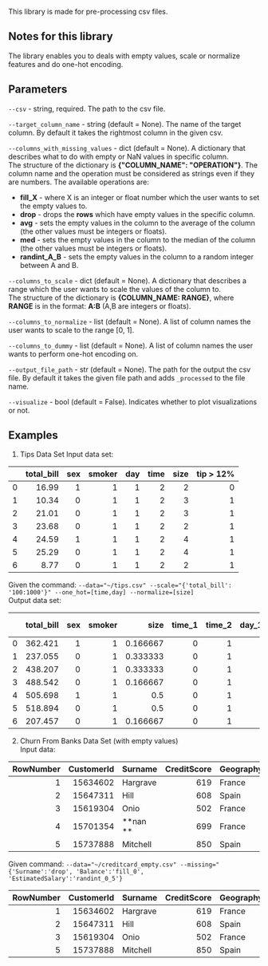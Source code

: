 This library is made for pre-processing csv files.  

## Notes for this library
The library enables you to deals with empty values, scale or normalize features and do one-hot encoding.

## Parameters

```--csv``` - string, required. The path to the csv file.

```--target_column_name``` - string (default = None). The name of the target column. By default it takes the rightmost column in the given csv.

```--columns_with_missing_values``` - dict (default = None). A dictionary that describes what to do with empty or NaN values in specific column.  
The structure of the dictionary is **{"COLUMN_NAME": "OPERATION"}**. The column name and the operation must be considered as strings even if they are numbers.
The available operations are:
- **fill_X** - where X is an integer or float number which the user wants to set the empty values to.
- **drop** - drops the **rows** which have empty values in the specific column.
- **avg** - sets the empty values in the column to the average of the column (the other values must be integers or floats).
- **med** - sets the empty values in the column to the median of the column (the other values must be integers or floats).
- **randint_A_B** - sets the empty values in the column to a random integer between A and B.

```--columns_to_scale``` - dict (default = None). A dictionary that describes a range which the user wants to scale the values of the column to.  
The structure of the dictionary is **{COLUMN_NAME: RANGE}**, where **RANGE** is in the format: **A:B** (A,B are integers or floats).

```--columns_to_normalize``` - list (default = None). A list of column names the user wants to scale to the range [0, 1].

```--columns_to_dummy``` - list (default = None). A list of column names the user wants to perform one-hot encoding on.

```--output_file_path``` - str (default = None). The path for the output the csv file. By default it takes the given file path and adds `_processed` to the file name.

```--visualize``` - bool (default = False). Indicates whether to plot visualizations or not.

## Examples
1) Tips Data Set
Input data set:  

|     |   total_bill |   sex |   smoker |   day |   time |   size |   tip > 12% |
|----:|-------------:|------:|---------:|------:|-------:|-------:|------------:|
|   0 |        16.99 |     1 |        1 |     1 |      2 |      2 |           0 |
|   1 |        10.34 |     0 |        1 |     1 |      2 |      3 |           1 |
|   2 |        21.01 |     0 |        1 |     1 |      2 |      3 |           1 |
|   3 |        23.68 |     0 |        1 |     1 |      2 |      2 |           1 |
|   4 |        24.59 |     1 |        1 |     1 |      2 |      4 |           1 |
|   5 |        25.29 |     0 |        1 |     1 |      2 |      4 |           1 |
|   6 |         8.77 |     0 |        1 |     1 |      2 |      2 |           1 |

Given the command: ```--data="~/tips.csv" --scale="{'total_bill': '100:1000'}" --one_hot=[time,day] --normalize=[size]```  
Output data set:

|     |   total_bill |   sex |   smoker |     size |   time_1 |   time_2 |   day_1.0 |   day_6.0 |   day_7.0 |   tip > 12% |
|----:|-------------:|------:|---------:|---------:|---------:|---------:|----------:|----------:|----------:|------------:|
|   0 |      362.421 |     1 |        1 | 0.166667 |        0 |        1 |         1 |         0 |         0 |           0 |
|   1 |      237.055 |     0 |        1 | 0.333333 |        0 |        1 |         1 |         0 |         0 |           1 |
|   2 |      438.207 |     0 |        1 | 0.333333 |        0 |        1 |         1 |         0 |         0 |           1 |
|   3 |      488.542 |     0 |        1 | 0.166667 |        0 |        1 |         1 |         0 |         0 |           1 |
|   4 |      505.698 |     1 |        1 | 0.5      |        0 |        1 |         1 |         0 |         0 |           1 |
|   5 |      518.894 |     0 |        1 | 0.5      |        0 |        1 |         1 |         0 |         0 |           1 |
|   6 |      207.457 |     0 |        1 | 0.166667 |        0 |        1 |         1 |         0 |         0 |           1 |

2) Churn From Banks Data Set (with empty values)  
Input data:  

|   RowNumber |   CustomerId | Surname   |   CreditScore | Geography   | Gender   |   Age |   Tenure |   Balance |   NumOfProducts |   HasCrCard |   IsActiveMember |   EstimatedSalary |   Exited |
|------------:|-------------:|:----------|--------------:|:------------|:---------|------:|---------:|----------:|----------------:|------------:|-----------------:|------------------:|---------:|
|           1 |     15634602 | Hargrave  |           619 | France      | Female   |    42 |        2 |         0 |               1 |           1 |                1 |          101349   |        1 |
|           2 |     15647311 | Hill      |           608 | Spain       | Female   |    41 |        1 |   **nan** |               1 |           0 |                1 |          112543   |        0 |
|           3 |     15619304 | Onio      |           502 | France      | Female   |    42 |        8 |    159661 |               3 |           1 |                0 |         **nan**   |        1 |
|           4 |     15701354 | **nan **  |           699 | France      | Female   |    39 |        1 |         0 |               2 |           0 |                0 |           93826.6 |        0 |
|           5 |     15737888 | Mitchell  |           850 | Spain       | Female   |    43 |        2 |    125511 |               1 |           1 |                1 |           79084.1 |        0 |

Given command: ```--data="~/creditcard_empty.csv" --missing="{'Surname':'drop', 'Balance':'fill_0', 'EstimatedSalary':'randint_0_5'}```  

|   RowNumber |   CustomerId | Surname   |   CreditScore | Geography   | Gender   |   Age |   Tenure |   Balance |   NumOfProducts |   HasCrCard |   IsActiveMember |   EstimatedSalary |   Exited |
|------------:|-------------:|:----------|--------------:|:------------|:---------|------:|---------:|----------:|----------------:|------------:|-----------------:|------------------:|---------:|
|           1 |     15634602 | Hargrave  |           619 | France      | Female   |    42 |        2 |         0 |               1 |           1 |                1 |          101349   |        1 |
|           2 |     15647311 | Hill      |           608 | Spain       | Female   |    41 |        1 |         0 |               1 |           0 |                1 |          112543   |        0 |
|           3 |     15619304 | Onio      |           502 | France      | Female   |    42 |        8 |    159661 |               3 |           1 |                0 |               2   |        1 |
|           5 |     15737888 | Mitchell  |           850 | Spain       | Female   |    43 |        2 |    125511 |               1 |           1 |                1 |           79084.1 |        0 |